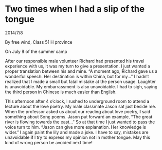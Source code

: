 # Two times when I had a slip of the tongue 
2014/7/8

By free wind, Class 51 H province 

On July 8 of the summer camp

After our responsible male volunteer Richard had presented his travel experience with us, it was my turn to give a presentation. I just wanted a proper translation between his and mine. “A moment ago, Richard gave us a wonderful speech. Her destination is within China, but for my…”
I hadn’t realized that I made a small but fatal mistake at the person usage. Laughter is unavoidable. My embarrassment is also unavoidable. I had to sigh, saying the third person in Chinese is much easier than English.

This afternoon after 4 o’clock, I rushed to underground room to attend a lecture about the love poetry. My male classmate Jason sat just beside me. When the professor asked us about our reading about love poetry, I said something about Song poems. Jason put forward an example, “The great river is flowing towards the east…” So at that time I just wanted to pass the voice turn to him. “Jason can give more explanation. Her knowledge is wider.” I again paint the lily and made a joke. I have to say, mistakes are unavoidable if I try to express my opinion not in mother tongue. May this kind of wrong person be avoided next time!
